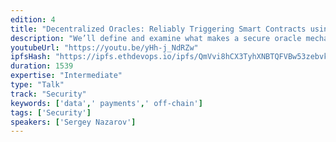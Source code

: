 ```yaml
---
edition: 4
title: "Decentralized Oracles: Reliably Triggering Smart Contracts using Decentralized Computation and TEEs"
description: "We’ll define and examine what makes a secure oracle mechanism reliable enough to be used by smart contracts for external data delivery, off-chain payment execution, and provable off-chain computation. We’ll go over the security risks and failure scenarios to be avoided based on various smart contract’s reliance on an oracle mechanism as their trigger and/or payment mechanism; closely examining the methods that developers should keep in mind for minimizing the most common failure scenarios. We’ll look in depth at how decentralization can help make oracle mechanisms more secure through the use of a decentralized oracle network, while also presenting a defense in-depth approach that applies additional layers of security through the use of Trusted Execution Environments, and cutting edge approaches like TownCrier."
youtubeUrl: "https://youtu.be/yHh-j_NdRZw"
ipfsHash: "https://ipfs.ethdevops.io/ipfs/QmVvi8hCX3TyhXNBTQFVBw53zebvkE6H3ZoxnTvhmMxKM1?filename=Decentralized_Oracles_-_Reliably_Triggering_Smart_Contracts_using_Decentralized_Computation_and_TEEs-yHh-j_NdRZw.mp4"
duration: 1539
expertise: "Intermediate"
type: "Talk"
track: "Security"
keywords: ['data',' payments',' off-chain']
tags: ['Security']
speakers: ['Sergey Nazarov']
---
```

